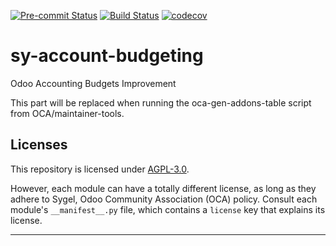 
<!-- /!\ Non OCA Context : Set here the badge of your runbot / runboat instance. -->
[![Pre-commit Status](https://github.com/sygel-technology/sy-account-budgeting/actions/workflows/pre-commit.yml/badge.svg?branch=16.0)](https://github.com/sygel-technology/sy-account-budgeting/actions/workflows/pre-commit.yml?query=branch%3A16.0)
[![Build Status](https://github.com/sygel-technology/sy-account-budgeting/actions/workflows/test.yml/badge.svg?branch=16.0)](https://github.com/sygel-technology/sy-account-budgeting/actions/workflows/test.yml?query=branch%3A16.0)
[![codecov](https://codecov.io/gh/sygel-technology/sy-account-budgeting/branch/16.0/graph/badge.svg)](https://codecov.io/gh/sygel-technology/sy-account-budgeting)
<!-- /!\ Non OCA Context : Set here the badge of your translation instance. -->

<!-- /!\ do not modify above this line -->

# sy-account-budgeting

Odoo Accounting Budgets Improvement

<!-- /!\ do not modify below this line -->

<!-- prettier-ignore-start -->

[//]: # (addons)

This part will be replaced when running the oca-gen-addons-table script from OCA/maintainer-tools.

[//]: # (end addons)

<!-- prettier-ignore-end -->

## Licenses

This repository is licensed under [AGPL-3.0](LICENSE).

However, each module can have a totally different license, as long as they adhere to Sygel, Odoo Community Association (OCA)
policy. Consult each module's `__manifest__.py` file, which contains a `license` key
that explains its license.

----
<!-- /!\ Non OCA Context : Set here the full description of your organization. -->
